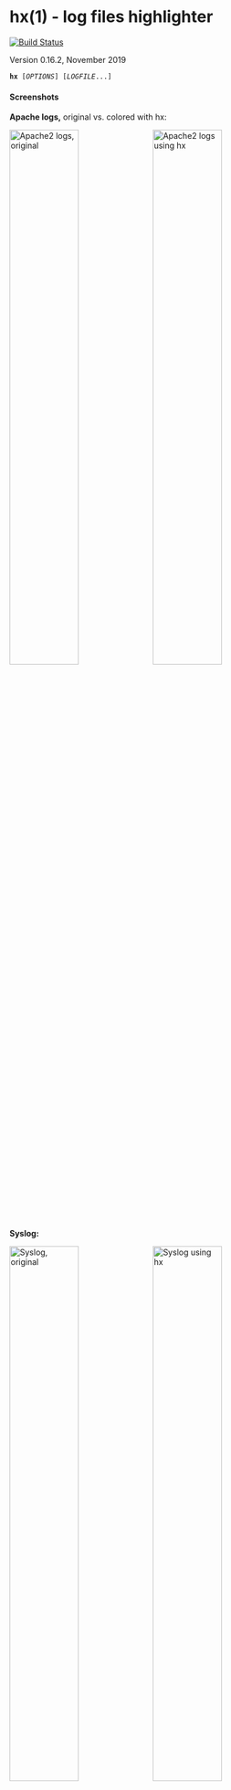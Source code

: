 [//]: # (This file was autogenerated from the man page with 'make README.md')

# hx(1) - log files highlighter

[![Build Status](https://travis-ci.org/mle86/hx.svg?branch=master)](https://travis-ci.org/mle86/hx)


Version 0.16.2, November 2019

<pre><code><b>hx</b> [<i>OPTIONS</i>] [<i>LOGFILE</i>...]</code></pre>

#### Screenshots

**Apache logs,** original vs. colored with hx:

[<img alt="Apache2 logs, original" src="/doc/img/apache0.png" width="49%">](/doc/img/apache0.png)
[<img alt="Apache2 logs using hx" src="/doc/img/apache1.png" width="49%">](/doc/img/apache1.png)

**Syslog:**

[<img alt="Syslog, original" src="/doc/img/syslog0.png" width="49%">](/doc/img/syslog0.png)
[<img alt="Syslog using hx" src="/doc/img/syslog1.png" width="49%">](/doc/img/syslog1.png)


→ [More Screenshots](/doc/Screenshots.md)



# Description

**hx** is a log files highlighter.

Its main purpose is to make long log files
with long lines
easier to grasp at a glance
through simple, consistent coloring.

It will never change any of its input
besides adding ANSI color sequences to it
(with two exceptions:
it will add a very visible dot
at the start of every line
for better visual line separation,
and it will add a dashed separator line
once after the stdin input pauses
for better visual separation
between “old” and “new” lines).

It understands a few more or less commonly-used log entry formats,
most importantly the standard **syslog** format.
Apart from that, it can guess some less-defined formats
such as a leading timestamp
or a trailing error source filename.

It is well suited for handling running logs
such as returned by “**tail&nbsp;-f /var/log/syslog**”.

# Installation

```
# make install
```

This will copy the hx script to <code>/usr/local/bin/<b>hx</b></code>
and the man page to <code>/usr/local/share/man/man1/<b>hx.1</b>.gz</code>.
The script's internal modules
will be copied to `/usr/local/lib/hx-modules/`.



# Options


* **--ecma48**  
  Forces the program to output only basic, ECMA-48-compatible ANSI coloring codes.
  This will lead to less colorful output
  but should increase compatibility
  in case your terminal does not support the extended coloring sequences.

# Output

**hx** makes extensive use of ANSI coloring sequences,
including the “**CSI&nbsp;38;5;**_n_&nbsp;**m**” sequence
for extended color selection
and the “**CSI&nbsp;38;2;**_r_**;**_g_**;**_b_&nbsp;**m**” sequence
for RGB true-color selection.
They may not be supported by all terminals currently in use.
Use the **--ecma48** option
if you want **hx** to use ECMA-48-compatible ANSI sequences only.
This will lead to less colorful output
but should increase compatibility.
Alternatively, the _HX_COLORS_ environment variable can be used
to manually set all coloring to compatible sequences.

The default colors are optimized for a black terminal background.

### Coloring Rationale

Generally the program tries to identify to the main log message part
and print it in the terminal's _default color_ (white).
All other parts of the log message will be colored differently
to visually separate them:
the metadata prefix will be _yellow_,
additional information at the end will be _grey_,
and additional information
between the yellow metadata prefix and the white message
will be _yellowish-grey_.

The following sections
list typical log line parts
and how they fit into these broader categories.

### Metadata Prefix

Most log lines start with metadata.
The program will color all of it _yellow_.
This includes the
**timestamp**,
the
**application name**
and/or
**PID**,
the
**hostname**,
the
**username**,
and the
**log level**.

### Informational Prefix

This is log metadata considered non-essential
or additional information
located between the log metadata prefix and the message content,
including
syslog **message IDs**,
**client addresses** and **usernames**,
or
RFC-5424 **structured data**.
It'll be colored _yellowish-grey_.

### Log Message

The only part which will be printed in the terminal's
_standard&nbsp;color_ (usually _white_),
this is the actual log message content.
Any recognized
**exception class name** prefix
or
**error code** prefix
will also be _bolded_.

### Informational Suffix

This is data considered non-essential to the log message,
including 
**bracketed suffixes**,
error source **file/lineno**,
**stack traces**,
and
**JSON error data**.

### Others


* Additionally, all “informational” sections
  may contain HTTP status codes
  which will be colored appropriately:
  1xx&nbsp;Info/​3xx Redirection&nbsp;= _yellow_,
  2xx&nbsp;Success&nbsp;= _green_,
  4xx&nbsp;Client Error&nbsp;= _red_,
  5xx&nbsp;Server Error&nbsp;= _pink_.
* Similar coloring will be applied to Postfix DSN codes.
* JSON object keys will be _bolded_.
* File basenames will be _bolded_.
* The syslog prefix “message repeated N times: [”
  will be colored _blue_.

# HX_COLORS Environment Variable

The _HX_COLORS_ environment variable, if set and non-empty,
is read on start-up for color definitions
which will overwrite the default colors
(described in the “Output” section above).

The variable supports section—color assignments
like this: “**ap=38;5;90**”.
This assigns the ANSI color 38;5;90 (dark violet)
to the _ap_ section (app name/PID).

Multiple assignments must be separated with colons (**:**).
Multiple assignments to the same section overwrite earlier assignments.
If the equals sign is not followed by a digit, the trailing part is assumed to be a section name;
for example, “**ap=hn**” assigns the _hn_ (hostname) color to _ap_ (app/PID).
The special section name “<b>\*</b>”
assigns a color definition
to all sections not previously assigned in the variable.

### Valid sections:


* **SY**  
  The line-start symbol in case of a normal line.
* **ML**  
  The line-start symbol in case of a meta line (such as “tail&nbsp;-f” filename headers).
  Also the meta line content.
* **CL**  
  The line-start symbol in case of a continuation line.
* **RP**  
  Syslog repeated message wrapper.
* **FS**  
  Separator line on input read pause.
* **dt**  
  Date/time.
* **ap**  
  Application name or process ID (PID).
* **hn**  
  Source hostname.
* **ix**  
  Informational message prefix.
* **in**  
  Informational message suffix.
* **le**  
  Log levels _error_ and higher.
* **lw**  
  Log levels _warning_ and higher.
* **ll**  
  All other log levels.
* **ms**  
  Message content.
* **er**  
  Error class name or error code.
* **eq**  
  Error class namespace.
* **tr**  
  Stack traces
  and error source (file/lineno).
* **st**  
  Exception stacks.
* **sm**  
  Exception stack single messages (only if more than one).
* **fl**  
  File basenames and/or line numbers.
* **fn**  
  Function names (in stack traces).
* **jw**  
  Top-level JSON enclosure characters ([] or {}).
* **ke**  
  Keys in key—value structures such as JSON.
* **h1**  
  HTTP&nbsp;1xx status codes (Informational).
* **h2**  
  HTTP&nbsp;2xx status codes (Success).
* **h3**  
  HTTP&nbsp;3xx status codes (Redirection).
* **h4**  
  HTTP&nbsp;4xx status codes (Client Error).
* **h5**  
  HTTP&nbsp;5xx status codes (Server Error).
* **h6**  
  HTTP&nbsp;4xx status codes considered less important,
  such as HTTP&nbsp;404&nbsp;Not Found.
* <b>*</b>  
  All sections not previously assigned.

### Defaults

By default,
**hx** produces output
as if it had been given
this _HX_COLORS_ value:

**SY**=33:​**CL**=38;2;113;97;25:​**ML**=38;2;114;204;204:​**FS**=32;2:​**RP**=34:​**dt**=SY:​**hn**=SY:​**ap**=SY:​**ms**=0:​**ll**=SY:​**lw**=38;5;220:​**le**=38;2;255;145;36:​**in**=38;5;243:​**ix**=38;2;125;117;83:​**tr**=in:​**st**=in:​**sm**=ms:​**eq**=ms:​**er**=1:​**fl**=1:​**fn**=1:​**jw**=1:​**ke**=1:​**h1**=38;2;202;214;98:​**h2**=38;2;98;214;113:​**h3**=h1:​**h4**=38;2;235;41;41:​**h5**=38;5;199;1:​**h6**=38;2;155;72;72

When using the **--ecma48** option,
**hx** uses output settings
equivalent to these _HX_COLORS_ settings:

**SY**=33:​**CL**=33;2:​**ML**=36:​**FS**=32;2:​**RP**=34:​**dt**=SY:​**hn**=SY:​**ap**=SY:​**ms**=0:​**ll**=33:​**lw**=33;1:​**le**=33;1:​**in**=37;2:​**ix**=in:​**tr**=in:​**st**=in:​**sm**=ms:​**eq**=ms:​**er**=1:​**fl**=1:​**fn**=1:​**jw**=1:​**ke**=1:​**h1**=33:​**h2**=32:​**h3**=h1:​**h4**=31;1:​**h5**=31;1:​**h6**=31

# HX_SETTINGS Environment Variable

The _HX_SETTINGS_ environment variable,
if set and non-empty,
is read on start-up
to change various run-time settings.

Boolean options can be switched on simply by including their option keyword
and switched off by prefixing them with “**no**”.
For example, the **--ecma48** compatibility output mode
is enabled by adding the “_ecma48_” keyword
to the variable
and explicitly disabled
by adding the “_noecma48_” keyword.
Some options take an optional or required value;
supply it after an equals sign (**=**).
Option values may be enclosed with doublequotes (**"**).
This is required for values which contain spaces or doublequotes
(which must be escaped with backslashes).
Multiple option keywords must be separated by one or more spaces.

### Supported options:


* **ecma48**, **48**  
  Enables the compatibility output mode.
  Equivalent to the **--ecma48** command line option.  
  Default: disabled.
* **pausewait**[**=**_delay_], **pw**  
  Enables printing the separator line once
  as soon as the input pauses for at least _delay_ milliseconds.
  (The _delay_ default is **200** if missing.)
  Has no effect if **pausesep** is unset.  
  Default: enabled, 200ms.
* **pausesep**[=_char_], **ps**  
  Enables printing the separator line once
  as soon as the input pauses for several milliseconds.
  The line will consist of this _char_,
  repeated until the terminal line is filled.
  (The _char_ default is "**⁻**" if missing.)
  Has no effect if **pausewait** is unset.
* **lineprefix**=_symbol_, **px**  
  Enables or disables line prefixes
  for all line types at once.
  See **loglineprefix**,
  **metalineprefix**,
  and **contlineprefix** below.  
  Default: enabled, "● ".
* **loglineprefix**=_symbol_, **lp**  
  Line prefix string for regular output lines.
  (See **lineprefix**.)
* **contlineprefix**=_symbol_, **cp**  
  Line prefix string for continuation lines.
  (See **lineprefix**.)
* **metalineprefix**=_symbol_, **mp**  
  Line prefix string for meta lines.
  (See **lineprefix**.)

### Defaults:

By default,
**hx** produces output
as if it had been given
this _HX_SETTINGS_ value:

**px**="● " **ps**="⁻" **pw**=200 **no48** 


# Standards

_Control Functions for Character-Imaging I/O Devices_,
[Standard ECMA-48](http://www.ecma-international.org/publications/files/ECMA-ST/ECMA-48,%202nd%20Edition,%20August%201979.pdf),
August 1979.

# See Also

**tail**(1),
**console_codes**(4).
